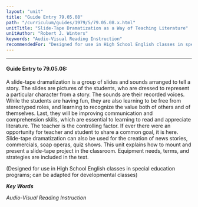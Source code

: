 ```yaml
---
layout: "unit"
title: "Guide Entry 79.05.08"
path: "/curriculum/guides/1979/5/79.05.08.x.html"
unitTitle: "Slide-Tape Dramatization as a Way of Teaching Literature"
unitAuthor: "Robert J. Winters"
keywords: "Audio-Visual Reading Instruction"
recommendedFor: "Designed for use in High School English classes in special education programs; can be adapted for developmental classes"
---
```

<body>
<hr/>
<h4>
Guide Entry to 79.05.08:
</h4>
A slide-tape dramatization is a group of slides and sounds arranged to tell a story.  The slides are pictures of the students, who are dressed to represent a particular character from a story.  The sounds are their recorded voices.  While the students are having fun, they are also learning to be free from stereotyped roles, and learning to recognize the value both of others and of themselves.  Last, they will be improving communication and comprehension skills, which are essential to learning to read and appreciate literature.  The teacher is the controlling factor.  If ever there were an opportunity for teacher and student to share a common goal, it is here.  Slide-tape dramatization can also be used for the creation of news stories, commercials, soap operas, quiz shows.  This unit explains how to mount and present a slide-tape project in the classroom.  Equipment needs, terms, and strategies are included in the text.
<p>
(Designed for use in High School English classes in special education programs; can be adapted for developmental classes)
</p>
<p>
<b>
<i>
Key Words
</i>
</b>
<br/>
</p>
<p>
<i>
Audio-Visual Reading Instruction
</i>
</p>
</body>
